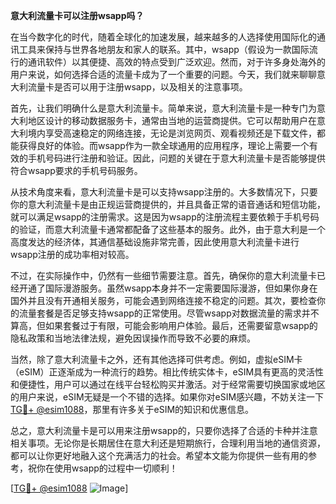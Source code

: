 **意大利流量卡可以注册wsapp吗？**

在当今数字化的时代，随着全球化的加速发展，越来越多的人选择使用国际化的通讯工具来保持与世界各地朋友和家人的联系。其中，wsapp（假设为一款国际流行的通讯软件）以其便捷、高效的特点受到广泛欢迎。然而，对于许多身处海外的用户来说，如何选择合适的流量卡成为了一个重要的问题。今天，我们就来聊聊意大利流量卡是否可以用于注册wsapp，以及相关的注意事项。

首先，让我们明确什么是意大利流量卡。简单来说，意大利流量卡是一种专门为意大利地区设计的移动数据服务卡，通常由当地的运营商提供。它可以帮助用户在意大利境内享受高速稳定的网络连接，无论是浏览网页、观看视频还是下载文件，都能获得良好的体验。而wsapp作为一款全球通用的应用程序，理论上需要一个有效的手机号码进行注册和验证。因此，问题的关键在于意大利流量卡是否能够提供符合wsapp要求的手机号码服务。

从技术角度来看，意大利流量卡是可以支持wsapp注册的。大多数情况下，只要你的意大利流量卡是由正规运营商提供的，并且具备正常的语音通话和短信功能，就可以满足wsapp的注册需求。这是因为wsapp的注册流程主要依赖于手机号码的验证，而意大利流量卡通常都配备了这些基本的服务。此外，由于意大利是一个高度发达的经济体，其通信基础设施非常完善，因此使用意大利流量卡进行wsapp注册的成功率相对较高。

不过，在实际操作中，仍然有一些细节需要注意。首先，确保你的意大利流量卡已经开通了国际漫游服务。虽然wsapp本身并不一定需要国际漫游，但如果你身在国外并且没有开通相关服务，可能会遇到网络连接不稳定的问题。其次，要检查你的流量套餐是否足够支持wsapp的正常使用。尽管wsapp对数据流量的需求并不算高，但如果套餐过于有限，可能会影响用户体验。最后，还需要留意wsapp的隐私政策和当地法律法规，避免因误操作而导致不必要的麻烦。

当然，除了意大利流量卡之外，还有其他选择可供考虑。例如，虚拟eSIM卡（eSIM）正逐渐成为一种流行的趋势。相比传统实体卡，eSIM具有更高的灵活性和便捷性，用户可以通过在线平台轻松购买并激活。对于经常需要切换国家或地区的用户来说，eSIM无疑是一个不错的选择。如果你对eSIM感兴趣，不妨关注一下[TG💪+ @esim1088](https://t.me/s/esim1088)，那里有许多关于eSIM的知识和优惠信息。

总之，意大利流量卡是可以用来注册wsapp的，只要你选择了合适的卡种并注意相关事项。无论你是长期居住在意大利还是短期旅行，合理利用当地的通信资源，都可以让你更好地融入这个充满活力的社会。希望本文能为你提供一些有用的参考，祝你在使用wsapp的过程中一切顺利！

[[TG💪+ @esim1088](https://t.me/s/esim1088) ![Image](https://i.postimg.cc/4NQfJmqS/Snipaste-2025-05-13-00-14-12.png)]